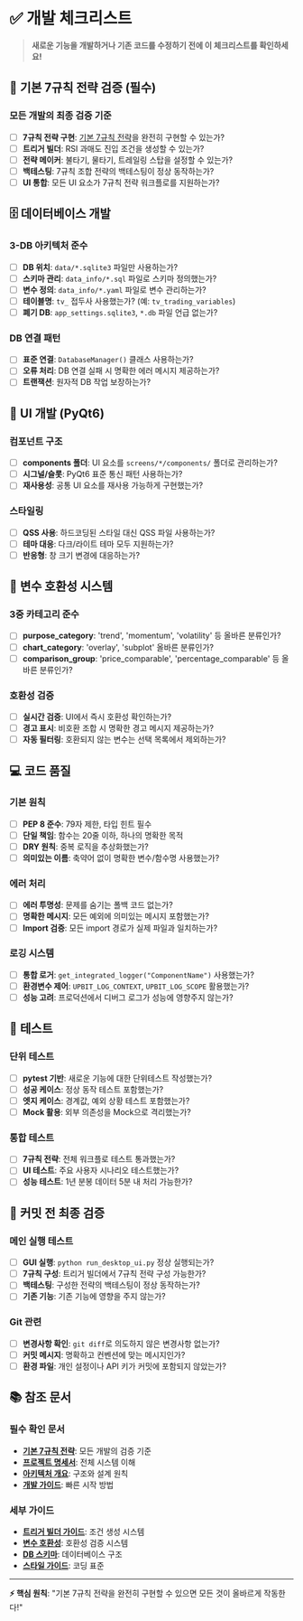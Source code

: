 # ✅ 개발 체크리스트

> **새로운 기능을 개발하거나 기존 코드를 수정하기 전에 이 체크리스트를 확인하세요!**

## 🎯 기본 7규칙 전략 검증 (필수)

### 모든 개발의 최종 검증 기준
- [ ] **7규칙 전략 구현**: [기본 7규칙 전략](BASIC_7_RULE_STRATEGY_GUIDE.md)을 완전히 구현할 수 있는가?
- [ ] **트리거 빌더**: RSI 과매도 진입 조건을 생성할 수 있는가?
- [ ] **전략 메이커**: 불타기, 물타기, 트레일링 스탑을 설정할 수 있는가?
- [ ] **백테스팅**: 7규칙 조합 전략의 백테스팅이 정상 동작하는가?
- [ ] **UI 통합**: 모든 UI 요소가 7규칙 전략 워크플로를 지원하는가?

## 🗄️ 데이터베이스 개발

### 3-DB 아키텍처 준수
- [ ] **DB 위치**: `data/*.sqlite3` 파일만 사용하는가?
- [ ] **스키마 관리**: `data_info/*.sql` 파일로 스키마 정의했는가?
- [ ] **변수 정의**: `data_info/*.yaml` 파일로 변수 관리하는가?
- [ ] **테이블명**: `tv_` 접두사 사용했는가? (예: `tv_trading_variables`)
- [ ] **폐기 DB**: `app_settings.sqlite3`, `*.db` 파일 언급 없는가?

### DB 연결 패턴
- [ ] **표준 연결**: `DatabaseManager()` 클래스 사용하는가?
- [ ] **오류 처리**: DB 연결 실패 시 명확한 에러 메시지 제공하는가?
- [ ] **트랜잭션**: 원자적 DB 작업 보장하는가?

## 🎨 UI 개발 (PyQt6)

### 컴포넌트 구조
- [ ] **components 폴더**: UI 요소를 `screens/*/components/` 폴더로 관리하는가?
- [ ] **시그널/슬롯**: PyQt6 표준 통신 패턴 사용하는가?
- [ ] **재사용성**: 공통 UI 요소를 재사용 가능하게 구현했는가?

### 스타일링
- [ ] **QSS 사용**: 하드코딩된 스타일 대신 QSS 파일 사용하는가?
- [ ] **테마 대응**: 다크/라이트 테마 모두 지원하는가?
- [ ] **반응형**: 창 크기 변경에 대응하는가?

## 🔗 변수 호환성 시스템

### 3중 카테고리 준수
- [ ] **purpose_category**: 'trend', 'momentum', 'volatility' 등 올바른 분류인가?
- [ ] **chart_category**: 'overlay', 'subplot' 올바른 분류인가?
- [ ] **comparison_group**: 'price_comparable', 'percentage_comparable' 등 올바른 분류인가?

### 호환성 검증
- [ ] **실시간 검증**: UI에서 즉시 호환성 확인하는가?
- [ ] **경고 표시**: 비호환 조합 시 명확한 경고 메시지 제공하는가?
- [ ] **자동 필터링**: 호환되지 않는 변수는 선택 목록에서 제외하는가?

## 💻 코드 품질

### 기본 원칙
- [ ] **PEP 8 준수**: 79자 제한, 타입 힌트 필수
- [ ] **단일 책임**: 함수는 20줄 이하, 하나의 명확한 목적
- [ ] **DRY 원칙**: 중복 로직을 추상화했는가?
- [ ] **의미있는 이름**: 축약어 없이 명확한 변수/함수명 사용했는가?

### 에러 처리
- [ ] **에러 투명성**: 문제를 숨기는 폴백 코드 없는가?
- [ ] **명확한 메시지**: 모든 예외에 의미있는 메시지 포함했는가?
- [ ] **Import 검증**: 모든 import 경로가 실제 파일과 일치하는가?

### 로깅 시스템
- [ ] **통합 로거**: `get_integrated_logger("ComponentName")` 사용했는가?
- [ ] **환경변수 제어**: `UPBIT_LOG_CONTEXT`, `UPBIT_LOG_SCOPE` 활용했는가?
- [ ] **성능 고려**: 프로덕션에서 디버그 로그가 성능에 영향주지 않는가?

## 🧪 테스트

### 단위 테스트
- [ ] **pytest 기반**: 새로운 기능에 대한 단위테스트 작성했는가?
- [ ] **성공 케이스**: 정상 동작 테스트 포함했는가?
- [ ] **엣지 케이스**: 경계값, 예외 상황 테스트 포함했는가?
- [ ] **Mock 활용**: 외부 의존성을 Mock으로 격리했는가?

### 통합 테스트
- [ ] **7규칙 전략**: 전체 워크플로 테스트 통과했는가?
- [ ] **UI 테스트**: 주요 사용자 시나리오 테스트했는가?
- [ ] **성능 테스트**: 1년 분봉 데이터 5분 내 처리 가능한가?

## 🚀 커밋 전 최종 검증

### 메인 실행 테스트
- [ ] **GUI 실행**: `python run_desktop_ui.py` 정상 실행되는가?
- [ ] **7규칙 구성**: 트리거 빌더에서 7규칙 전략 구성 가능한가?
- [ ] **백테스팅**: 구성한 전략의 백테스팅이 정상 동작하는가?
- [ ] **기존 기능**: 기존 기능에 영향을 주지 않는가?

### Git 관련
- [ ] **변경사항 확인**: `git diff`로 의도하지 않은 변경사항 없는가?
- [ ] **커밋 메시지**: 명확하고 컨벤션에 맞는 메시지인가?
- [ ] **환경 파일**: 개인 설정이나 API 키가 커밋에 포함되지 않았는가?

## 📚 참조 문서

### 필수 확인 문서
- **[기본 7규칙 전략](BASIC_7_RULE_STRATEGY_GUIDE.md)**: 모든 개발의 검증 기준
- **[프로젝트 명세서](PROJECT_SPECIFICATIONS.md)**: 전체 시스템 이해
- **[아키텍처 개요](ARCHITECTURE_OVERVIEW.md)**: 구조와 설계 원칙
- **[개발 가이드](DEVELOPMENT_GUIDE_COMPACT.md)**: 빠른 시작 방법

### 세부 가이드
- **[트리거 빌더 가이드](TRIGGER_BUILDER_GUIDE.md)**: 조건 생성 시스템
- **[변수 호환성](VARIABLE_COMPATIBILITY.md)**: 호환성 검증 시스템
- **[DB 스키마](DB_SCHEMA.md)**: 데이터베이스 구조
- **[스타일 가이드](STYLE_GUIDE.md)**: 코딩 표준

---

**⚡ 핵심 원칙**: "기본 7규칙 전략을 완전히 구현할 수 있으면 모든 것이 올바르게 작동한다!"
